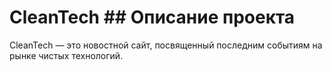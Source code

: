 # CleanTech ## Описание проекта
CleanTech — это новостной сайт, посвященный последним событиям на рынке чистых технологий.
